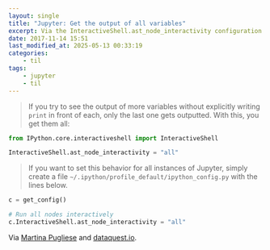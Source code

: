 ```yaml
---
layout: single
title: "Jupyter: Get the output of all variables"
excerpt: Via the InteractiveShell.ast_node_interactivity configuration variable
date: 2017-11-14 15:51
last_modified_at: 2025-05-13 00:33:19
categories:
    - til
tags:
    - jupyter
    - til
---
```


> If you try to see the output of more variables without explicitly writing `print` in
> front of each, only the last one gets outputted. With this, you get them all:

```python
from IPython.core.interactiveshell import InteractiveShell

InteractiveShell.ast_node_interactivity = "all"
```

> If you want to set this behavior for all instances of Jupyter, simply create a file
> `~/.ipython/profile_default/ipython_config.py` with the lines below.

```python
c = get_config()

# Run all nodes interactively
c.InteractiveShell.ast_node_interactivity = "all"
```

Via [Martina Pugliese](https://web.archive.org/web/20200915133315/https://martinapugliese.github.io/tech/jupyter-customise/)
and [dataquest.io](https://www.dataquest.io/blog/jupyter-notebook-tips-tricks-shortcuts/).
